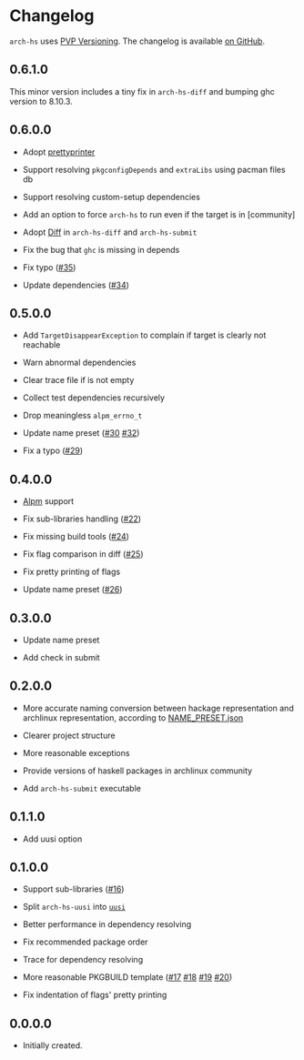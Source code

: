 # Changelog

`arch-hs` uses [PVP Versioning][1].
The changelog is available [on GitHub][2].

## 0.6.1.0

This minor version includes a tiny fix in `arch-hs-diff` and bumping ghc version to 8.10.3.

## 0.6.0.0

* Adopt [prettyprinter](https://hackage.haskell.org/package/prettyprinter)

* Support resolving `pkgconfigDepends` and `extraLibs` using pacman files db

* Support resolving custom-setup dependencies

* Add an option to force `arch-hs` to run even if the target is in [community] 

* Adopt [Diff](https://hackage.haskell.org/package/Diff) in `arch-hs-diff` and `arch-hs-submit`

* Fix the bug that `ghc` is missing in depends

* Fix typo ([#35](https://github.com/berberman/arch-hs/pull/35))

* Update dependencies ([#34](https://github.com/berberman/arch-hs/pull/34))

## 0.5.0.0

* Add `TargetDisappearException` to complain if target is clearly not reachable

* Warn abnormal dependencies

* Clear trace file if is not empty

* Collect test dependencies recursively

* Drop meaningless `alpm_errno_t`

* Update name preset ([#30](https://github.com/berberman/arch-hs/pull/30) [#32](https://github.com/berberman/arch-hs/pull/32))

* Fix a typo ([#29](https://github.com/berberman/arch-hs/pull/29))

## 0.4.0.0

* [Alpm](https://www.archlinux.org/pacman/libalpm.3.html) support

* Fix sub-libraries handling ([#22](https://github.com/berberman/arch-hs/issues/22))

* Fix missing build tools ([#24](https://github.com/berberman/arch-hs/issues/24))

* Fix flag comparison in diff ([#25](https://github.com/berberman/arch-hs/issues/25))

* Fix pretty printing of flags

* Update name preset ([#26](https://github.com/berberman/arch-hs/pull/26))

## 0.3.0.0

* Update name preset

* Add check in submit

## 0.2.0.0

* More accurate naming conversion between hackage representation and archlinux representation, according to [NAME_PRESET.json](https://github.com/berberman/arch-hs/blob/master/data/NAME_PRESET.json)

* Clearer project structure

* More reasonable exceptions

* Provide versions of haskell packages in archlinux community

* Add `arch-hs-submit` executable

## 0.1.1.0

* Add uusi option

## 0.1.0.0

* Support sub-libraries ([#16](https://github.com/berberman/arch-hs/issues/16))

* Split `arch-hs-uusi` into [`uusi`](https://github.com/berberman/uusi)

* Better performance in dependency resolving

* Fix recommended package order

* Trace for dependency resolving

* More reasonable PKGBUILD template ([#17](https://github.com/berberman/arch-hs/issues/16) [#18](https://github.com/berberman/arch-hs/issues/16) [#19](https://github.com/berberman/arch-hs/issues/16) [#20](https://github.com/berberman/arch-hs/issues/16))

* Fix indentation of flags' pretty printing

## 0.0.0.0

* Initially created.

[1]: https://pvp.haskell.org
[2]: https://github.com/berberman/arch-hs/releases
